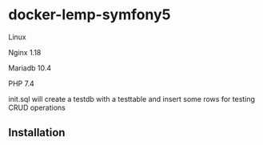 # docker-lemp-symfony5
Linux

Nginx 1.18

Mariadb 10.4

PHP 7.4

init.sql will create a testdb with a testtable and insert some rows for testing CRUD operations

## Installation
